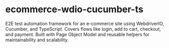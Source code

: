 # ecommerce-wdio-cucumber-ts
E2E test automation framework for an e-commerce site using WebdriverIO, Cucumber, and TypeScript. Covers flows like login, add to cart, checkout, and payment. Built with Page Object Model and reusable helpers for maintainability and scalability.
